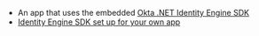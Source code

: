 * An app that uses the embedded [Okta .NET Identity Engine SDK](https://github.com/okta/okta-idx-dotnet)
* [Identity Engine SDK set up for your own app](/docs/guides/oie-embedded-common-download-setup-app/aspnet/main)
